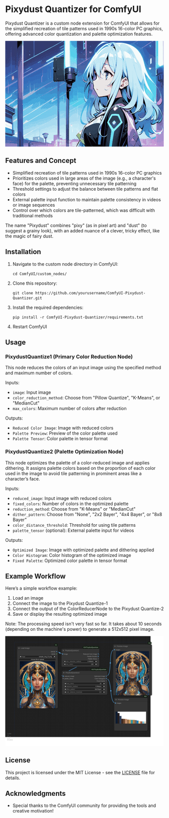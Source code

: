 # Pixydust Quantizer for ComfyUI

Pixydust Quantizer is a custom node extension for ComfyUI that allows for the simplified recreation of tile patterns used in 1990s 16-color PC graphics, offering advanced color quantization and palette optimization features.

![Sample Image of Pixydust Quantizer](images/sample_img_03.png)

## Features and Concept

- Simplified recreation of tile patterns used in 1990s 16-color PC graphics
- Prioritizes colors used in large areas of the image (e.g., a character's face) for the palette, preventing unnecessary tile patterning
- Threshold settings to adjust the balance between tile patterns and flat colors
- External palette input function to maintain palette consistency in videos or image sequences
- Control over which colors are tile-patterned, which was difficult with traditional methods

The name "Pixydust" combines "pixy" (as in pixel art) and "dust" (to suggest a grainy look), with an added nuance of a clever, tricky effect, like the magic of fairy dust.

## Installation

1. Navigate to the custom node directory in ComfyUI:
   ```
   cd ComfyUI/custom_nodes/
   ```

2. Clone this repository:
   ```
   git clone https://github.com/yourusername/ComfyUI-Pixydust-Quantizer.git
   ```

3. Install the required dependencies:
   ```
   pip install -r ComfyUI-Pixydust-Quantizer/requirements.txt
   ```

4. Restart ComfyUI

## Usage

### PixydustQuantize1 (Primary Color Reduction Node)

This node reduces the colors of an input image using the specified method and maximum number of colors.

Inputs:
- `image`: Input image
- `color_reduction_method`: Choose from "Pillow Quantize", "K-Means", or "MedianCut"
- `max_colors`: Maximum number of colors after reduction

Outputs:
- `Reduced Color Image`: Image with reduced colors
- `Palette Preview`: Preview of the color palette used
- `Palette Tensor`: Color palette in tensor format

### PixydustQuantize2 (Palette Optimization Node)

This node optimizes the palette of a color-reduced image and applies dithering. It assigns palette colors based on the proportion of each color used in the image to avoid tile patterning in prominent areas like a character’s face.

Inputs:
- `reduced_image`: Input image with reduced colors
- `fixed_colors`: Number of colors in the optimized palette
- `reduction_method`: Choose from "K-Means" or "MedianCut"
- `dither_pattern`: Choose from "None", "2x2 Bayer", "4x4 Bayer", or "8x8 Bayer"
- `color_distance_threshold`: Threshold for using tile patterns
- `palette_tensor` (optional): External palette input for videos

Outputs:
- `Optimized Image`: Image with optimized palette and dithering applied
- `Color Histogram`: Color histogram of the optimized image
- `Fixed Palette`: Optimized color palette in tensor format

## Example Workflow

Here’s a simple workflow example:

1. Load an image
2. Connect the image to the Pixydust Quantize-1
3. Connect the output of the ColorReducerNode to the Pixydust Quantize-2
4. Save or display the resulting optimized image

Note: The processing speed isn't very fast so far. It takes about 10 seconds (depending on the machine's power) to generate a 512x512 pixel image.

![Example workflow](workflow.png)

## License

This project is licensed under the MIT License - see the [LICENSE](LICENCE.txt) file for details.

## Acknowledgments

- Special thanks to the ComfyUI community for providing the tools and creative motivation!
